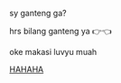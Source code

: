 
  sy ganteng ga? 

  hrs bilang ganteng ya 👉👈

  oke makasi luvyu muah

  [HAHAHA](https://instagram.com/akbarnfal) 

